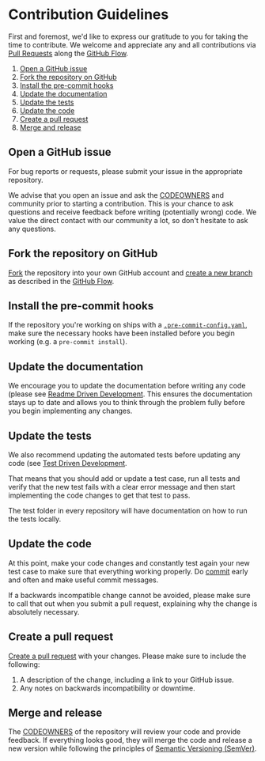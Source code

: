 # Contribution Guidelines

First and foremost, we'd like to express our gratitude to you for taking the time to contribute.
We welcome and appreciate any and all contributions via
[Pull Requests] along the [GitHub Flow].

1. [Open a GitHub issue](#open-a-github-issue)
2. [Fork the repository on GitHub](#fork-the-repository-on-github)
3. [Install the pre-commit hooks](#install-the-pre-commit-hooks)
4. [Update the documentation](#update-the-documentation)
5. [Update the tests](#update-the-tests)
6. [Update the code](#update-the-code)
7. [Create a pull request](#create-a-pull-request)
8. [Merge and release](#merge-and-release)

## Open a GitHub issue

For bug reports or requests, please submit your issue in the appropriate repository.

We advise that you open an issue and ask the
[CODEOWNERS] and community prior to starting a contribution.
This is your chance to ask questions and receive feedback before
writing (potentially wrong) code. We value the direct contact with our community
a lot, so don't hesitate to ask any questions.

## Fork the repository on GitHub

[Fork] the repository into your own GitHub account and [create a new branch] as
described in the [GitHub Flow].

## Install the pre-commit hooks

If the repository you're working on ships with a
[`.pre-commit-config.yaml`][pre-commit-file],
make sure the necessary hooks have been installed before you begin working
(e.g. a `pre-commit install`).

## Update the documentation

We encourage you to update the documentation before writing any code (please see
[Readme Driven Development]. This ensures the
documentation stays up to date and allows you to think through the problem fully before you begin implementing any
changes.

## Update the tests

We also recommend updating the automated tests before updating any code
(see [Test Driven Development].

That means that you should add or update a test case, run all tests and verify
that the new test fails with a clear error message and then start implementing
the code changes to get that test to pass.

The test folder in every repository will have documentation on how to run the
tests locally.

## Update the code

At this point, make your code changes and constantly test again your new test case to make sure that everything working
properly. Do [commit] early and often and make useful commit messages.

If a backwards incompatible change cannot be avoided, please make sure to call that out when you submit a pull request,
explaining why the change is absolutely necessary.

## Create a pull request

[Create a pull request] with your changes.
Please make sure to include the following:

1. A description of the change, including a link to your GitHub issue.
1. Any notes on backwards incompatibility or downtime.

## Merge and release

The [CODEOWNERS] of the repository will review your code and provide feedback.
If everything looks good, they will merge the code and release a new version while following the principles of [Semantic Versioning (SemVer)].

<!-- References -->

[github flow]: https://docs.github.com/en/get-started/quickstart/github-flow
[codeowners]: https://docs.github.com/en/repositories/managing-your-repositorys-settings-and-features/customizing-your-repository/about-code-owners
[fork]: https://docs.github.com/en/get-started/quickstart/fork-a-repo
[commit]: https://docs.github.com/en/desktop/contributing-and-collaborating-using-github-desktop/making-changes-in-a-branch/committing-and-reviewing-changes-to-your-project
[create a new branch]: https://docs.github.com/en/pull-requests/collaborating-with-pull-requests/proposing-changes-to-your-work-with-pull-requests/creating-and-deleting-branches-within-your-repository
[create a pull request]: https://docs.github.com/en/pull-requests/collaborating-with-pull-requests/proposing-changes-to-your-work-with-pull-requests/creating-a-pull-request
[pull requests]: https://github.com/mineiros-io/terraform-google-identity-group/pulls
[pre-commit-file]: https://github.com/mineiros-io/terraform-google-identity-group/blob/main/.pre-commit-config.yaml
[readme driven development]: https://tom.preston-werner.com/2010/08/23/readme-driven-development.html
[semantic versioning (semver)]: https://semver.org/
[test driven development]: https://en.wikipedia.org/wiki/Test-driven_development

